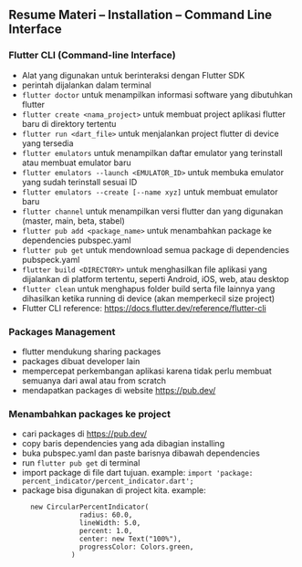 ## Resume Materi – Installation – Command Line Interface
### Flutter CLI (Command-line Interface)
  - Alat yang digunakan untuk berinteraksi dengan Flutter SDK
  - perintah dijalankan dalam terminal
  - ``` flutter doctor ``` untuk menampilkan informasi software yang dibutuhkan flutter
  - ``` flutter create <nama_project> ``` untuk membuat project aplikasi flutter baru di direktory tertentu
  - ``` flutter run <dart_file> ``` untuk menjalankan project flutter di device yang tersedia
  - ``` flutter emulators ``` untuk menampilkan daftar emulator yang terinstall atau membuat emulator baru
  - ``` flutter emulators --launch <EMULATOR_ID> ``` untuk membuka emulator yang sudah terinstall sesuai ID
  - ``` flutter emulators --create [--name xyz] ``` untuk membuat emulator baru
  - ``` flutter channel ``` untuk menampilkan versi flutter dan yang digunakan (master, main, beta, stabel)
  - ``` flutter pub add <package_name> ``` untuk menambahkan package ke dependencies pubspec.yaml
  - ``` flutter pub get ``` untuk mendownload semua package di dependencies pubspeck.yaml
  - ``` flutter build <DIRECTORY> ``` untuk menghasilkan file aplikasi yang dijalankan di platform tertentu, seperti Android, iOS, web, atau desktop
  - ``` flutter clean ``` untuk menghapus folder build serta file lainnya yang dihasilkan ketika running di device (akan memperkecil size project)
  - Flutter CLI reference: https://docs.flutter.dev/reference/flutter-cli
  
### Packages Management
  - flutter mendukung sharing packages
  - packages dibuat developer lain
  - mempercepat perkembangan aplikasi karena tidak perlu membuat semuanya dari awal atau from scratch
  - mendapatkan packages di website https://pub.dev/
  
### Menambahkan packages ke project
  - cari packages di https://pub.dev/
  - copy baris dependencies yang ada dibagian installing
  - buka pubspec.yaml dan paste barisnya dibawah dependencies
  - run ``` flutter pub get ``` di terminal
  - import package di file dart tujuan. example: ``` import 'package: percent_indicator/percent_indicator.dart'; ```
  - package bisa digunakan di project kita. example:
    ```
      new CircularPercentIndicator(
                  radius: 60.0,
                  lineWidth: 5.0,
                  percent: 1.0,
                  center: new Text("100%"),
                  progressColor: Colors.green,
                )
    ```
